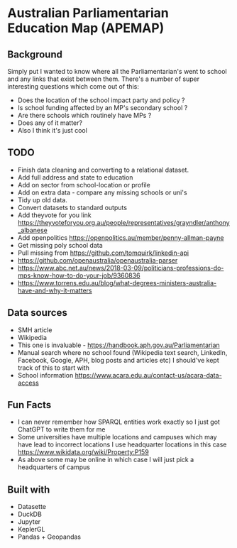 # Australian Parliamentarian Education Map (APEMAP)

## Background
Simply put I wanted to know where all the Parliamentarian's went to school and any links that exist between them.
There's a number of super interesting questions which come out of this:
 - Does the location of the school impact party and policy ?
 - Is school funding affected by an MP's secondary school ?
 - Are there schools which routinely have MPs ?
 - Does any of it matter?
 - Also I think it's just cool

## TODO
- Finish data cleaning and converting to a relational dataset.
- Add full address and state to education
- Add on sector from school-location or profile
- Add on extra data - compare any missing schools or uni's
- Tidy up old data.
- Convert datasets to standard outputs
- Add theyvote for you link https://theyvoteforyou.org.au/people/representatives/grayndler/anthony_albanese
- Add openpolitics https://openpolitics.au/member/penny-allman-payne
- Get missing poly school data
- Pull missing from https://github.com/tomquirk/linkedin-api
- https://github.com/openaustralia/openaustralia-parser
- https://www.abc.net.au/news/2018-03-09/politicians-professions-do-mps-know-how-to-do-your-job/9360836
- https://www.torrens.edu.au/blog/what-degrees-ministers-australia-have-and-why-it-matters

## Data sources
- SMH article
- Wikipedia
- This one is invaluable - https://handbook.aph.gov.au/Parliamentarian
- Manual search where no school found (Wikipedia text search, LinkedIn, Facebook, Google, APH, blog posts and articles etc) I should've kept track of this to start with
- School information https://www.acara.edu.au/contact-us/acara-data-access

## Fun Facts
- I can never remember how SPARQL entities work exactly so I just got ChatGPT to write them for me
- Some universities have multiple locations and campuses which may have lead to incorrect locations I use headquarter locations in this case https://www.wikidata.org/wiki/Property:P159
- As above some may be online in which case I will just pick a headquarters of campus


## Built with
- Datasette
- DuckDB
- Jupyter
- KeplerGL
- Pandas + Geopandas
